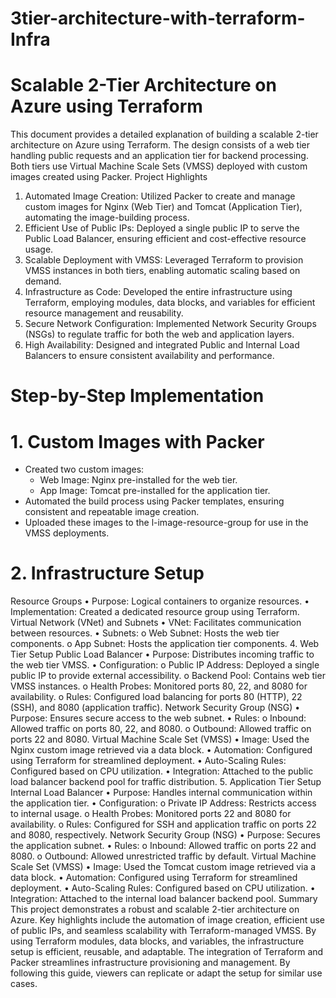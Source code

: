 # 3tier-architecture-with-terraform-Infra
# Scalable 2-Tier Architecture on Azure using Terraform

This document provides a detailed explanation of building a scalable 2-tier architecture on Azure using Terraform. The design consists of a web tier handling public requests and an application tier for backend processing. Both tiers use Virtual Machine Scale Sets (VMSS) deployed with custom images created using Packer.
Project Highlights
1.	Automated Image Creation: Utilized Packer to create and manage custom images for Nginx (Web Tier) and Tomcat (Application Tier), automating the image-building process.
3.	Efficient Use of Public IPs: Deployed a single public IP to serve the Public Load Balancer, ensuring efficient and cost-effective resource usage.
4.	Scalable Deployment with VMSS: Leveraged Terraform to provision VMSS instances in both tiers, enabling automatic scaling based on demand.
5.	Infrastructure as Code: Developed the entire infrastructure using Terraform, employing modules, data blocks, and variables for efficient resource management and reusability.
6.	Secure Network Configuration: Implemented Network Security Groups (NSGs) to regulate traffic for both the web and application layers.
7.	High Availability: Designed and integrated Public and Internal Load Balancers to ensure consistent availability and performance.

 
# Step-by-Step Implementation 
# 1. Custom Images with Packer
  - Created two custom images:
    - Web Image: Nginx pre-installed for the web tier.
    - App Image: Tomcat pre-installed for the application tier.
  - Automated the build process using Packer templates, ensuring consistent and repeatable image creation.
  - Uploaded these images to the l-image-resource-group for use in the VMSS deployments.
# 2. Infrastructure Setup
Resource Groups
•	Purpose: Logical containers to organize resources.
•	Implementation: Created a dedicated resource group using Terraform.
Virtual Network (VNet) and Subnets
•	VNet: Facilitates communication between resources.
•	Subnets: 
o	Web Subnet: Hosts the web tier components.
o	App Subnet: Hosts the application tier components.
4. Web Tier Setup
Public Load Balancer
•	Purpose: Distributes incoming traffic to the web tier VMSS.
•	Configuration: 
o	Public IP Address: Deployed a single public IP to provide external accessibility.
o	Backend Pool: Contains web tier VMSS instances.
o	Health Probes: Monitored ports 80, 22, and 8080 for availability.
o	Rules: Configured load balancing for ports 80 (HTTP), 22 (SSH), and 8080 (application traffic).
Network Security Group (NSG)
•	Purpose: Ensures secure access to the web subnet.
•	Rules: 
o	Inbound: Allowed traffic on ports 80, 22, and 8080.
o	Outbound: Allowed traffic on ports 22 and 8080.
Virtual Machine Scale Set (VMSS)
•	Image: Used the Nginx custom image retrieved via a data block.
•	Automation: Configured using Terraform for streamlined deployment.
•	Auto-Scaling Rules: Configured based on CPU utilization.
•	Integration: Attached to the public load balancer backend pool for traffic distribution.
5. Application Tier Setup
Internal Load Balancer
•	Purpose: Handles internal communication within the application tier.
•	Configuration: 
o	Private IP Address: Restricts access to internal usage.
o	Health Probes: Monitored ports 22 and 8080 for availability.
o	Rules: Configured for SSH and application traffic on ports 22 and 8080, respectively.
Network Security Group (NSG)
•	Purpose: Secures the application subnet.
•	Rules: 
o	Inbound: Allowed traffic on ports 22 and 8080.
o	Outbound: Allowed unrestricted traffic by default.
Virtual Machine Scale Set (VMSS)
•	Image: Used the Tomcat custom image retrieved via a data block.
•	Automation: Configured using Terraform for streamlined deployment.
•	Auto-Scaling Rules: Configured based on CPU utilization.
•	Integration: Attached to the internal load balancer backend pool.
Summary
This project demonstrates a robust and scalable 2-tier architecture on Azure. Key highlights include the automation of image creation, efficient use of public IPs, and seamless scalability with Terraform-managed VMSS. By using Terraform modules, data blocks, and variables, the infrastructure setup is efficient, reusable, and adaptable. The integration of Terraform and Packer streamlines infrastructure provisioning and management. By following this guide, viewers can replicate or adapt the setup for similar use cases.
